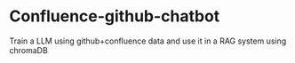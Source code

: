 # Confluence-github-chatbot
Train a LLM using github+confluence data and use it in a RAG system using chromaDB
